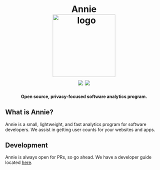 <h1 align="center">
  Annie<br />
  <a href="https://annieapp.co" title="Visit Annie's Website">
    <img src="https://raw.githubusercontent.com/annieapp/annie/master/frontend/assets/logo_65percent_downsized.png" width="200px" height="200px" alt="logo" />
  </a><br>
  <img src="https://img.shields.io/website/https/annieapp.co.svg?style=for-the-badge" /> <img src="https://img.shields.io/cirrus/github/annieapp/annie.svg?label=docs%20deploy&style=for-the-badge&task=docs_deploy" />
</h1>

<h4 align="center">
  Open source, privacy-focused software analytics program.
</h4>

## What is Annie?

Annie is a small, lightweight, and fast analytics program for software developers. We assist in getting user counts for your websites and apps.

## Development

Annie is always open for PRs, so go ahead. We have a developer guide located [here](https://docs.annieapp.co/development/).
